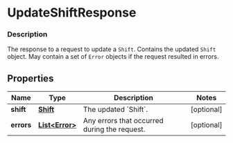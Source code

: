 
# UpdateShiftResponse

### Description

The response to a request to update a `Shift`. Contains the updated `Shift` object. May contain a set of `Error` objects if the request resulted in errors.

## Properties
Name | Type | Description | Notes
------------ | ------------- | ------------- | -------------
**shift** | [**Shift**](Shift.md) | The updated &#x60;Shift&#x60;. |  [optional]
**errors** | [**List&lt;Error&gt;**](Error.md) | Any errors that occurred during the request. |  [optional]



